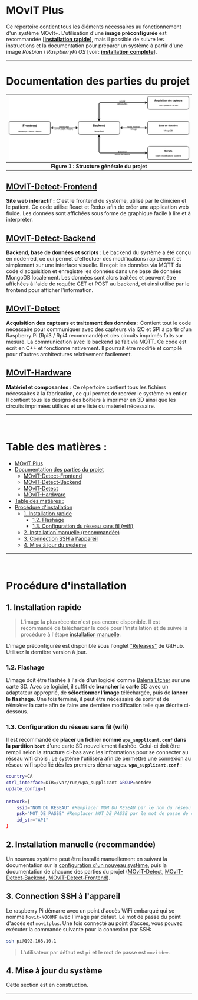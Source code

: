 
# MOvIT Plus
Ce répertoire contient tous les éléments nécessaires au fonctionnement d'un système MOvIt+. L'utilisation d'une **image préconfigurée** est recommandée [**[installation rapide](#1-installation-rapide "Section de ce document")**], mais il possible de suivre les instructions et la documentation pour préparer un système à partir d'une image _Rasbian_ / _RaspberryPi OS_ [voir: **[installation complète](#2-installation-manuelle "Section de ce document")**].

____

# Documentation des parties du projet
|![UNITE_CENTRALE.JPG](docs/images/General_project_structure.png)|
|:----------:|
|**Figure 1 : Structure générale du projet**|

## [MOvIT-Detect-Frontend](MOvIT-Detect-Frontend/README.md)
**Site web interactif :** C'est le frontend du système, utilisé par le clinicien et le patient. Ce code utilise React et Redux afin de créer une application web fluide. Les données sont affichées sous forme de graphique facile à lire et à interpréter. 

## [MOvIT-Detect-Backend](MOvIT-Detect-Backend/README.md)
**Backend, base de données et scripts** : Le backend du système a été conçu en node-red, ce qui permet d'effectuer des modifications rapidement et simplement sur une interface visuelle. Il reçoit les données via MQTT du code d'acquisition et enregistre les données dans une base de données MongoDB localement. Les données sont alors traitées et peuvent être affichées à l'aide de requête GET et POST au backend, et ainsi utilisé par le frontend pour afficher l'information.

## [MOvIT-Detect](MOvIT-Detect/README.md)
**Acquisition des capteurs et traitement des données** : Contient tout le code nécessaire pour communiquer avec des capteurs via I2C et SPI à partir d'un Raspberry Pi (Rpi3 / Rpi4 recommandé) et des circuits imprimés faits sur mesure. La communication avec le backend se fait via MQTT. Ce code est écrit en C++ et fonctionne nativement. Il pourrait être modifié et compilé pour d'autres architectures relativement facilement.

## [MOvIT-Hardware](MOvIT-Hardware/README.md)
**Matériel et composantes** : Ce répertoire contient tous les fichiers nécessaires à la fabrication, ce qui permet de recréer le système en entier. Il contient tous les designs des boîtiers à imprimer en 3D ainsi que les circuits imprimées utilisés et une liste du matériel nécessaire.
____
<br>

# Table des matières :

- [MOvIT Plus](#movit-plus)
- [Documentation des parties du projet](#documentation-des-parties-du-projet)
  - [MOvIT-Detect-Frontend](#movit-detect-frontend)
  - [MOvIT-Detect-Backend](#movit-detect-backend)
  - [MOvIT-Detect](#movit-detect)
  - [MOvIT-Hardware](#movit-hardware)
- [Table des matières :](#table-des-matières-)
- [Procédure d'installation](#procédure-dinstallation)
  - [1. Installation rapide](#1-installation-rapide)
    - [1.2. Flashage](#12-flashage)
    - [1.3. Configuration du réseau sans fil (wifi)](#13-configuration-du-réseau-sans-fil-wifi)
  - [2. Installation manuelle (recommandée)](#2-installation-manuelle-recommandée)
  - [3. Connection SSH à l'appareil](#3-connection-ssh-à-lappareil)
  - [4. Mise à jour du système](#4-mise-à-jour-du-système)
____
<br>

# Procédure d'installation
## 1. Installation rapide

> L'image la plus récente n'est pas encore disponible. Il est recommandé de télécharger le code pour l'installation et de suivre la procédure à l'étape [installation manuelle](#2-installation-manuelle).

L'image préconfigurée est disponible sous l'onglet ["Releases"]([https://](https://github.com/introlab/MOvITPlus/releases)) de GitHub. Utilisez la dernière version à jour.

### 1.2. Flashage
L'image doit être flashée à l'aide d'un logiciel comme [Balena Etcher](https://www.balena.io/etcher/ "Site officiel de Balena Etcher") sur une carte SD. Avec ce logiciel, il suffit de **brancher la carte** SD avec un adaptateur approprié, de **sélectionner l'image** téléchargée, puis de **lancer le flashage**. Une fois terminé, il peut être nécessaire de sortir et de réinsérer la carte afin de faire une dernière modification telle que décrite ci-dessous.

### 1.3. Configuration du réseau sans fil (wifi)
Il est recommandé de **placer un fichier nommé `wpa_supplicant.conf` dans la partition `boot`** d'une carte SD nouvellement flashée. Celui-ci doit être rempli selon la structure ci-bas avec les informations pour se connecter au réseau wifi choisi. Le système l'utilisera afin de permettre une connexion au réseau wifi spécifié dès les premiers démarrages.
**`wpa_supplicant.conf`** :
```bash
country=CA
ctrl_interface=DIR=/var/run/wpa_supplicant GROUP=netdev
update_config=1

network={
    ssid="NOM_DU_RESEAU" #Remplacer NOM_DU_RESEAU par le nom du réseau désiré
    psk="MOT_DE_PASSE" #Remplacer MOT_DE_PASSE par le mot de passe de celui-ci
    id_str="AP1"
}
```

## 2. Installation manuelle (recommandée)
Un nouveau système peut être installé manuellement en suivant la documentation sur la [configuration d'un nouveau système](docs/FR/InstallationLogiciel/ConfigurationSysteme.md "Configuration du système"), puis la documentation de chacune des parties du projet ([MOvIT-Detect](), [MOvIT-Detect-Backend](), [MOvIT-Detect-Frontend]()).

## 3. Connection SSH à l'appareil
Le raspberry Pi démarre avec un point d'accès WiFi embarqué qui se nomme `Movit-NOCONF` avec l'image par défaut. Le mot de passe du point d'accès est `movitplus`. Une fois connecté au point d'accès, vous pouvez exécuter la commande suivante pour la connexion par SSH:
```bash
ssh pi@192.168.10.1
```
>L'utilisateur par défaut est `pi` et le mot de passe est `movitdev`.

## 4. Mise à jour du système

Cette section est en construction.

____
<br>
